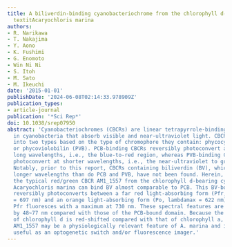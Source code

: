 ```yaml
---
title: A biliverdin-binding cyanobacteriochrome from the chlorophyll d-bearing cyanobacterium
  textitAcaryochloris marina
authors:
- R. Narikawa
- T. Nakajima
- Y. Aono
- K. Fushimi
- G. Enomoto
- Win Ni Ni
- S. Itoh
- M. Sato
- M. Ikeuchi
date: '2015-01-01'
publishDate: '2024-06-08T02:14:33.978909Z'
publication_types:
- article-journal
publication: '*Sci Rep*'
doi: 10.1038/srep07950
abstract: 'Cyanobacteriochromes (CBCRs) are linear tetrapyrrole-binding photoreceptors
  in cyanobacteria that absorb visible and near-ultraviolet light. CBCRs are divided
  into two types based on the type of chromophore they contain: phycocyanobilin (PCB)
  or phycoviolobilin (PVB). PCB-binding CBCRs reversibly photoconvert at relatively
  long wavelengths, i.e., the blue-to-red region, whereas PVB-binding CBCRs reversibly
  photoconvert at shorter wavelengths, i.e., the near-ultraviolet to green region.
  Notably, prior to this report, CBCRs containing biliverdin (BV), which absorbs at
  longer wavelengths than do PCB and PVB, have not been found. Herein, we report that
  the typical red/green CBCR AM1_1557 from the chlorophyll d-bearing cyanobacterium
  Acaryochloris marina can bind BV almost comparable to PCB. This BV-bound holoprotein
  reversibly photoconverts between a far red light-absorbing form (Pfr, lambdamax
  = 697 nm) and an orange light-absorbing form (Po, lambdamax = 622 nm). At room temperature,
  Pfr fluoresces with a maximum at 730 nm. These spectral features are red-shifted
  by 48~77 nm compared with those of the PCB-bound domain. Because the absorbance
  of chlorophyll d is red-shifted compared with that of chlorophyll a, the BV-bound
  AM1_1557 may be a physiologically relevant feature of A. marina and is potentially
  useful as an optogenetic switch and/or fluorescence imager.'
---
```

